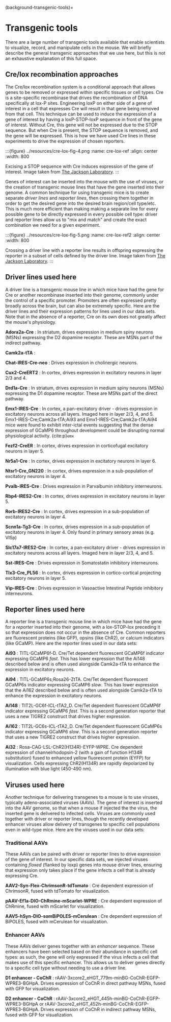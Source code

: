(background-transgenic-tools)=
# Transgenic tools

There are a large number of transgenic tools available that enable scientists to
visualize, record, and manipulate cells in the mouse. We will briefly describe
the general transgenic approaches that we use here, but this is not an
exhaustive explanation of this full space.

## Cre/lox recombination approaches
The Cre/lox recombination system is a conditional approach that allows genes to
be removed or expressed within specific tissues or cell types. Cre is a
site-specific recombinase that drives the recombination of DNA specifically at
lox-P sites. Engineering loxP on either side of a gene of interest in a cell
that expresses Cre will result in that gene being removed from that cell. This
technique can be used to induce the expression of a gene of interest by having a
loxP-STOP-loxP sequence in front of the gene of interest. Without Cre, this gene
will not be expressed due to the STOP sequence. But when Cre is present, the
STOP sequence is removed, and the gene will be expressed. This is how we have
used Cre lines in these experiments to drive the expression of chosen reporters.

:::{figure} ../resources/cre-lox-fig-4.png
:name: cre-lox-ref
:align: center
:width: 800

Excising a STOP sequence with Cre induces expression of the gene of interest.
Image taken from
[The Jackson Laboratory](https://www.jax.org/news-and-insights/jax-blog/2011/September/cre-lox-breeding). :::

Genes of interest can be inserted into the mouse with the use of viruses, or the
creation of transgenic mouse lines that have the gene inserted into their
genome. A common technique for using transgenic mice is to create separate
*driver lines* and *reporter lines*, then crossing them together in order to get
the desired gene into the desired brain region/cell type/etc. This is much more
efficient than making making a separate line for every possible gene to be
directly expressed in every possible cell type: driver and reporter lines allow
us to "mix and match" and create the exact combination we need for a given
experiment.

:::{figure} ../resources/cre-lox-fig-5.png
:name: cre-lox-ref2
:align: center
:width: 800

Crossing a driver line with a reporter line results in offspring expressing the
reporter in a subset of cells defined by the driver line. Image taken from
[The Jackson Laboratory](https://www.jax.org/news-and-insights/jax-blog/2011/September/cre-lox-breeding).
:::

## Driver lines used here

A driver line is a transgenic mouse line in which mice have had the gene for Cre
or another recombinase inserted into their genome, commonly under the control of
a specific promoter. Promoters are often expressed pretty broadly across the
brain, but can also be extremely specific. Here are the driver lines and their
expression patterns for lines used in our data sets. Note that in the absence of
a reporter, Cre on its own does not greatly affect the mouse's physiology.

<b>Adora2a-Cre</b>
: In striatum, drives expression in medium spiny neurons (MSNs) expressing the
  D2 dopamine receptor. These are MSNs part of the indirect pathway.

<b>Camk2a-tTA</b>
:

<b>Chat-IRES-Cre-neo</b>
: Drives expression in cholinergic neurons.

<b>Cux2-CreERT2</b>
: In cortex, drives expression in excitatory neurons in layer 2/3 and 4.

<b>Drd1a-Cre</b>
: In striatum, drives expression in medium spiny neurons (MSNs) expressing the
  D1 dopamine receptor. These are MSNs part of the direct pathway.

<b>Emx1-IRES-Cre</b>
: In cortex, a pan-excitatory driver - drives expression in excitatory neurons
  across all layers. Imaged here in layer 2/3, 4, and 5.
  Emx1-IRES-Cre;Camk2a-tTA;Ai93 and Emx1-IRES-Cre;Camk2a-tTA;Ai94 mice were
  found to exhibit inter-ictal events suggesting that the dense expression of
  GCaMP6 throughout development could be disrupting normal physiological
  activity. {cite:p}`emx`

<b>Fezf2-CreER</b>
: In cortex, drives expression in corticofugal excitatory neurons in layer 5.

<b>Nr5a1-Cre</b>
: In cortex, drives expression in excitatory neurons in layer 6.

<b>Ntsr1-Cre_GN220</b>
: In cortex, drives expression in a sub-population of excitatory neurons in layer 4.

<b>Pvalb-IRES-Cre</b>
: Drives expression in Parvalbumin inhibitory interneurons.

<b>Rbp4-IRES2-Cre</b>
: In cortex, drives expression in excitatory neurons in layer 5.

<b>Rorb-IRES2-Cre</b>
: In cortex, drives expression in a sub-population of excitatory neurons in layer 4.

<b>Scnn1a-Tg3-Cre</b>
: In cortex, drives expression in a sub-population of excitatory neurons in
  layer 4. Only found in primary sensory areas (e.g. VISp)

<b>Slc17a7-IRES2-Cre</b>
: In cortex, a pan-excitatory driver - drives expression in excitatory neurons
  across all layers. Imaged here in layer 2/3, 4, and 5.

<b>Sst-IRES-Cre</b>
: Drives expression in Somatostatin inhibitory interneurons.

<b>Tlx3-Cre_PL56</b>
: In cortex, drives expression in cortico-cortical projecting excitatory neurons in layer 5.

<b>Vip-IRES-Cre</b>
: Drives expression in Vasoactive Intestinal Peptide inhibitory interneurons.

## Reporter lines used here

A reporter line is a transgenic mouse line in which mice have had the gene for a
*reporter* inserted into their genome, with a lox-STOP-lox preceding it so that
expression does not occur in the absence of Cre. Common reporters are
fluorescent proteins (like GFP), opsins (like ChR2), or calcium indicators (like
GCaMP). Here are the reporter lines used in our data sets:

<b>Ai93</b>
: TITL-GCaMP6f-D. Cre/Tet dependent fluorescent GCaMP6f indicator expressing
  GCaMP6 <i>fast</i>. This has lower expression that the Ai148 described below
  and is often used alongside Camk2a-tTA to enhance the expression in excitatory
  neurons.

<b>Ai94</b>
: TITL-GCaMP6s;Rosa26-ZtTA. Cre/Tet dependent fluorescent GCaMP6s indicator
  expressing GCaMP6 <i>slow</i>. This has lower expression that the Ai162
  described below and is often used alongside Camk2a-tTA to enhance the
  expression in excitatory neurons.

<b>Ai148</b>
: TIT2L-GC6f-ICL-tTA2_D. Cre/Tet dependent fluorescent GCaMP6f indicator
  expressing GCaMP6 <i>fast</i>. This is a second generation reporter that uses
  a new TIGRE2 construct that drives higher expression.

<b>Ai162</b>
: TIT2L-GC6s-ICL-tTA2_D. Cre/Tet dependent fluorescent GCaMP6s indicator
  expressing GCaMP6 <i>slow</i>. This is a second generation reporter that uses
  a new TIGRE2 construct that drives higher expression.

<b>Ai32</b>
: Rosa-CAG-LSL-ChR2(H134R)-EYFP-WPRE. Cre dependent expression of
  channelrhodopsin-2 (with a gain of function H134R substitution) fused to
  enhanced yellow fluorescent protein (EYFP) for visualization. Cells expressing
  ChR2(H134R) are rapidly depolarized by illumination with blue light (450-490
  nm).

## Viruses used here

Another technique for delivering transgenes to a mouse is to use viruses,
typically adeno-associated viruses (AAVs). The gene of interest is inserted into
the AAV genome, so that when a mouse if injected the the virus, the inserted
gene is delivered to infected cells. Viruses are commonly used together with
driver or reporter lines, though the recently developed enhancer viruses allow
delivery of transgenes to specific cell populations even in wild-type mice. Here
are the viruses used in our data sets:

### Traditional AAVs

These AAVs can be paired with driver or reporter lines to drive expression of
the gene of interest. In our specific data sets, we injected viruses containing
*floxed* (flanked by loxp) genes into mouse driver lines, ensuring that
expression only takes place if the gene infects a cell that is already
expressing Cre.

<b>AAV2-Syn-Flex-ChrimsonR-tdTomato</b>
: Cre dependent expression of ChrimsonR, fused with tdTomato for visualization.

<b>pAAV-Ef1a-DIO-ChRmine-mScarlet-WPRE</b>
: Cre dependent expression of ChRmine, fused with mScarlet for visualization.

<b>AAV5-hSyn-DIO-somBiPOLES-mCerulean</b>
: Cre dependent expression of BiPOLES, fused with mCerulean for visualization.

### Enhancer AAVs

These AAVs deliver genes together with an *enhancer* sequence. These enhancers
have been selected based on their abundance in specific cell types: as such, the
gene will only expressed if the virus infects a cell that makes use of this
specific enhancer. This allows us to deliver genes directly to a specific cell
type without needing to use a driver line.

<b>D1 enhancer - CoChR</b>
: rAAV-3xcore2_eHGT_779m-minBG-CoChR-EGFP-WPRE3-BGHpA. Drives expression of
  CoChR in direct pathway MSNs, fused with GFP for visualization.

<b>D2 enhancer - CoChR</b>
: rAAV-3xcore2_eHGT_445h-minBG-CoChR-EGFP-WPRE3-BGHpA or
  rAAV-3xcore2_eHGT_452h-minBG-CoChR-EGFP-WPRE3-BGHpA. Drives expression of
  CoChR in indirect pathway MSNs, fused with GFP for visualization.
